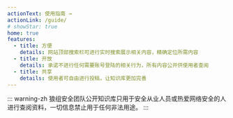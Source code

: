 ```yaml
---
actionText: 使用指南 →
actionLink: /guide/
# showStar: true
home: true
features:
  - title: 方便
    details: 网站顶部搜索栏可进行实时搜索展示相关内容，精确定位所需内容
  - title: 开放
    details: 承诺不进行任何需要账号登陆的相关行为，所有内容公开供使用者查阅
  - title: 共享
    details: 使用者可自由进行投稿，让知识库更加完善
---
```


::: warning-zh
狼组安全团队公开知识库只用于安全从业人员或热爱网络安全的人进行查阅资料，一切信息禁止用于任何非法用途。
:::
